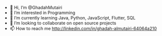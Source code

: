 - 👋 Hi, I’m @GhadahMutairi
- 👀 I’m interested in Programming 
- 🌱 I’m currently learning Java, Python, JavaScript, Flutter, SQL
- 💞️ I’m looking to collaborate on open source projects
- 📫 How to reach me http://linkedin.com/in/ghadah-almutairi-64064a210

<!---
GhadahMutairi/GhadahMutairi is a ✨ special ✨ repository because its `README.md` (this file) appears on your GitHub profile.
You can click the Preview link to take a look at your changes.
--->
